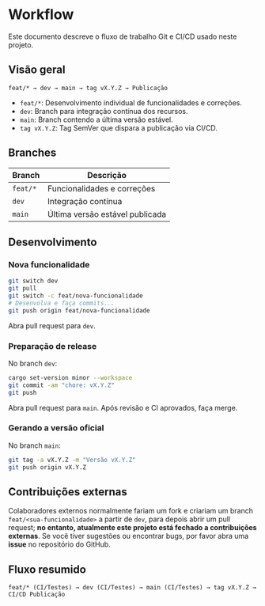 # Workflow

Este documento descreve o fluxo de trabalho Git e CI/CD usado neste projeto.

## Visão geral

```
feat/* → dev → main → tag vX.Y.Z → Publicação
```

- `feat/*`: Desenvolvimento individual de funcionalidades e correções.
- `dev`: Branch para integração contínua dos recursos.
- `main`: Branch contendo a última versão estável.
- `tag vX.Y.Z`: Tag SemVer que dispara a publicação via CI/CD.

## Branches

| Branch   | Descrição                       |
| -------- | ------------------------------- |
| `feat/*` | Funcionalidades e correções     |
| `dev`    | Integração contínua             |
| `main`   | Última versão estável publicada |

## Desenvolvimento

### Nova funcionalidade

```bash
git switch dev
git pull
git switch -c feat/nova-funcionalidade
# Desenvolva e faça commits...
git push origin feat/nova-funcionalidade
```

Abra pull request para `dev`.

### Preparação de release

No branch `dev`:

```bash
cargo set-version minor --workspace
git commit -am "chore: vX.Y.Z"
git push
```

Abra pull request para `main`. Após revisão e CI aprovados, faça merge.

### Gerando a versão oficial

No branch `main`:

```bash
git tag -a vX.Y.Z -m "Versão vX.Y.Z"
git push origin vX.Y.Z
```

## Contribuições externas

Colaboradores externos normalmente fariam um fork e criariam um branch `feat/<sua-funcionalidade>` a partir de `dev`, para depois abrir um pull request; **no entanto, atualmente este projeto está fechado a contribuições externas**. Se você tiver sugestões ou encontrar bugs, por favor abra uma **issue** no repositório do GitHub.

## Fluxo resumido

```
feat/* (CI/Testes) → dev (CI/Testes) → main (CI/Testes) → tag vX.Y.Z → CI/CD Publicação
```
